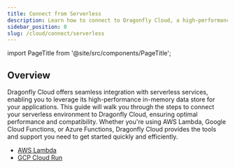 ```yaml
---
title: Connect from Serverless
description: Learn how to connect to Dragonfly Cloud, a high-performance in-memory data store compatible from Serverless services. Follow our guide to get started seamlessly.
sidebar_position: 0
slug: /cloud/connect/serverless
---
```


import PageTitle from '@site/src/components/PageTitle';

## Overview

<PageTitle title="Connecting from Serverless Environments | Dragonfly Cloud" />

Dragonfly Cloud offers seamless integration with serverless services, enabling you to leverage its high-performance in-memory data store for your applications. This guide will walk you through the steps to connect your serverless environment to Dragonfly Cloud, ensuring optimal performance and compatibility. Whether you're using AWS Lambda, Google Cloud Functions, or Azure Functions, Dragonfly Cloud provides the tools and support you need to get started quickly and efficiently.

- [AWS Lambda](aws-lambda.md)
- [GCP Cloud Run](gcp-cloud-run.md)
